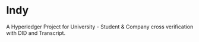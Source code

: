 # Indy
A Hyperledger Project for University - Student &amp; Company cross verification with DID and Transcript. 
